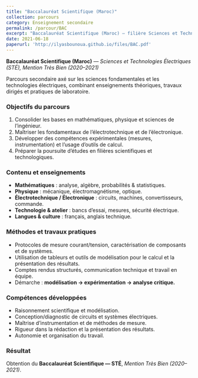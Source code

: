 ```yaml
---
title: "Baccalauréat Scientifique (Maroc)"
collection: parcours
category: Enseignement secondaire
permalink: /parcour/BAC
excerpt: "Baccalauréat Scientifique (Maroc) — filière Sciences et Technologies Électriques, Mention Très Bien (2020–2021)."
date: 2021-06-18
paperurl: 'http://ilyasbounoua.github.io/files/BAC.pdf'
---
```


**Baccalauréat Scientifique (Maroc)** — *Sciences et Technologies Électriques (STÉ), Mention Très Bien (2020–2021)*

Parcours secondaire axé sur les sciences fondamentales et les technologies électriques, combinant enseignements théoriques, travaux dirigés et pratiques de laboratoire.

### Objectifs du parcours
1. Consolider les bases en mathématiques, physique et sciences de l’ingénieur.  
2. Maîtriser les fondamentaux de l’électrotechnique et de l’électronique.  
3. Développer des compétences expérimentales (mesures, instrumentation) et l’usage d’outils de calcul.  
4. Préparer la poursuite d’études en filières scientifiques et technologiques.

### Contenu et enseignements
- **Mathématiques** : analyse, algèbre, probabilités & statistiques.  
- **Physique** : mécanique, électromagnétisme, optique.  
- **Électrotechnique / Électronique** : circuits, machines, convertisseurs, commande.  
- **Technologie & atelier** : bancs d’essai, mesures, sécurité électrique.  
- **Langues & culture** : français, anglais technique.

### Méthodes et travaux pratiques
- Protocoles de mesure courant/tension, caractérisation de composants et de systèmes.  
- Utilisation de tableurs et outils de modélisation pour le calcul et la présentation des résultats.  
- Comptes rendus structurés, communication technique et travail en équipe.  
- Démarche : **modélisation → expérimentation → analyse critique.**

### Compétences développées
- Raisonnement scientifique et modélisation.  
- Conception/diagnostic de circuits et systèmes électriques.  
- Maîtrise d’instrumentation et de méthodes de mesure.  
- Rigueur dans la rédaction et la présentation des résultats.  
- Autonomie et organisation du travail.

### Résultat
Obtention du **Baccalauréat Scientifique — STÉ**, *Mention Très Bien (2020–2021)*.